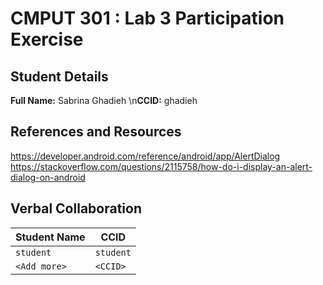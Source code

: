 # CMPUT 301 : Lab 3 Participation Exercise

## Student Details
**Full Name:** Sabrina Ghadieh
\n**CCID:** ghadieh

## References and Resources
https://developer.android.com/reference/android/app/AlertDialog
https://stackoverflow.com/questions/2115758/how-do-i-display-an-alert-dialog-on-android

## Verbal Collaboration

| Student Name | CCID      |
| ------------ | --------- |
| `student`    | `student` |
| `<Add more>` | `<CCID>`  |
